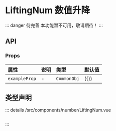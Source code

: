 # LiftingNum 数值升降  <Badge class="title-badge" type="danger" text="wait" />


::: danger 待完善
本功能暂不可用，敬请期待！
:::




## API 
### Props

|属性|说明|类型|默认值|
|:---|:---|:---|:---|
|`exampleProp`|-|`CommonObj`|({})|



## 类型声明
::: details
/src/components/number/LiftingNum.vue


``` ts


```

:::  


